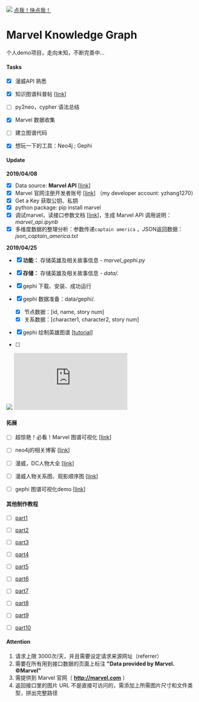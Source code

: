   ![](https://github.com/YZHANG1270/Marvel_KnowledgeGraph/blob/master/img/hero.png?raw=true)
[点我！快点我！](https://graphics.straitstimes.com/STI/STIMEDIA/Interactives/2018/04/marvel-cinematic-universe-whos-who-interactive/index.html)


# Marvel Knowledge Graph
个人demo项目，走向未知，不断完善中...

#### Tasks

- [x] 漫威API 熟悉
- [x] 知识图谱科普帖 [[link](http://codewithzhangyi.com/2019/04/23/knowledge-graph-intro/)]
- [ ] py2neo，cypher 语法总结
- [x] Marvel 数据收集
- [ ] 建立图谱代码
- [x] 想玩一下的工具：Neo4j ; Gephi



#### Update

**2019/04/08** 

- [x] Data source: **Marvel API** [[link](https://developer.marvel.com/)] 
- [x] Marvel 官网注册开发者账号 [[link](https://developer.marvel.com/)] （my developer account: yzhang1270）
- [x] Get a Key 获取公钥、私钥
- [x] python package: pip install marvel
- [x] 调试marvel，读接口参数文档 [[link](https://developer.marvel.com/docs)]，生成 Marvel API 调用说明：*marvel_api.ipynb* 
- [x] 多维度数据的整理分析：参数传递`captain america` ，JSON返回数据：*json_captain_america.txt*  

**2019/04/25** 

- [x] **功能：** 存储英雄及相关故事信息 - *marvel_gephi.py* 

- [x] **存储：** 存储英雄及相关故事信息 - *data/.* 

- [x] gephi 下载、安装、成功运行

- [x] gephi 数据准备：data/gephi/.
  - [x] 节点数据：[id, name, story num]
  - [x] 关系数据：[character1, character2, story num]

- [x] gephi 绘制英雄图谱 [[tutorial](https://gitee.com/crossin/snippet/tree/master/marvel-gephi)] 

- [ ]  

  <object type="https://gitee.com/crossin/snippet/raw/master/marvel-gephi/pic/h25.svg">
  	<img src="https://gitee.com/crossin/snippet/raw/master/marvel-gephi/pic/h25.svg" />
  </object>


<embed type="image/svg+xml" src="https://gitee.com/crossin/snippet/raw/master/marvel-gephi/pic/h99.svg">





#### 拓展

- [ ] 超惊艳！必看！Marvel 图谱可视化 [[link](https://graphics.straitstimes.com/STI/STIMEDIA/Interactives/2018/04/marvel-cinematic-universe-whos-who-interactive/index.html)]
- [ ] neo4j的相关博客 [[link](https://tbgraph.wordpress.com/)]
- [ ] 漫威，DC人物大全 [[link](https://www.douban.com/note/436744247/)] 
- [ ] 漫威人物关系图、观影顺序图 [[link](http://www.360doc.com/content/16/0528/19/29576369_563071456.shtml)]
- [ ] gephi 图谱可视化demo [[link](https://exploring-data.com/vis/programmers-search-relations/)]

 

#### 其他制作教程

- [ ] [part1](https://medium.com/neo4j/create-a-data-marvel-develop-a-full-stack-application-with-spring-and-neo4j-part-1-350f0f7e6609) 
- [ ] [part2](https://medium.com/neo4j/create-a-data-marvel-develop-a-full-stack-application-with-spring-and-neo4j-part-2-12186b929cb2?sk=dc964e4bf6496141730dde704bcabb47) 
- [ ] [part3](https://medium.com/neo4j/create-a-data-marvel-develop-a-full-stack-application-with-spring-and-neo4j-part-3-3ac3380e0edb) 
- [ ] [part4](https://medium.com/neo4j/create-a-data-marvel-part-4-how-to-design-the-application-874ba6ea08a5) 
- [ ] [part5](https://medium.com/neo4j/create-a-data-marvel-part-5-writing-the-domain-classes-27a39ab0666a) 
- [ ] [part6](https://medium.com/neo4j/create-a-data-marvel-part-6-developing-more-entities-be5aeab1817a) 
- [ ] [part7](https://medium.com/neo4j/create-a-data-marvel-part-7-connecting-the-graph-bc7ed9e2b843) 
- [ ] [part8](https://medium.com/neo4j/create-a-data-marvel-part-8-controlling-and-servicing-our-comic-endpoints-4dd08b81e0e) 
- [ ] [part9](https://medium.com/neo4j/create-a-data-marvel-part-9-building-the-webpage-for-comics-1ceb26f8a5be) 
- [ ] [part10](https://medium.com/neo4j/creating-a-data-marvel-part-10-lessons-and-resources-8ffb5bf0ad1) 



#### Attention

1. 请求上限 3000次/天，并且需要设定请求来源网址（referrer）
2. 需要在所有用到接口数据的页面上标注 **"Data provided by Marvel. ©Marvel"** 
3. 需提供到 Marvel 官网（ **http://marvel.com** ） 
4. 返回接口里的图片 URL 不是直接可访问的，需添加上所需图片尺寸和文件类型，拼出完整路径